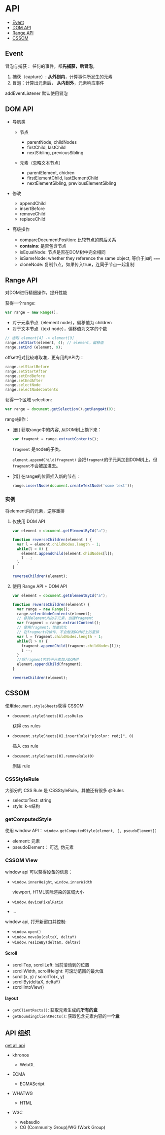 # API

* [Event](#event)
* [DOM API](#dom-api)
* [Range API](#range-api)
* [CSSOM](#cssom)

## Event

冒泡与捕获： 任何的事件，都**先捕获，后冒泡**。

1. 捕获（capture）: **从外到内**，计算事件所发生的元素
2. 冒泡：计算出元素后， **从内到外**，元素响应事件

addEventListener 默认使用冒泡

## DOM API

* 导航类

  * 节点

    * parentNode, childNodes
    * firstChild, lastChild
    * nextSibling, previousSibling

  * 元素（忽略文本节点）
    * parentElement, chidren
    * firstElementChild, lastElementChild
    * nextElementSibling, previousElementSibling

* 修改

  * appendChild
  * insertBefore
  * removeChild
  * replaceChild

* 高级操作

  * compareDocumentPosition: 比较节点的前后关系
  * **contains**: 是否包含节点
  * isEqualNode: 节点是否在DOM树中完全相同
  * isSameNode: whether they reference the same object, 等价于js的 `===`
  * cloneNode: 复制节点，如果传入true，连同子节点一起复制

## Range API

对DOM进行精细操作，提升性能

获得一个range:

```javascript
var range = new Range();
```

* 对于元素节点（element node），偏移值为 children
* 对于文本节点（text node），偏移值为文字的个数

```javascript
// 选取 element[4] -> element[9]
range.setStart(element, 4); // element，偏移值
range.setEnd (element, 9);
```

offset相对比较难取准，更有用的API为：

```javascript
range.setStartBefore
range.setStartAfter
range.setEndBefore
range.setEndAfter
range.selectNode
range.selectNodeContents
```

获得一个区域 selection:

```javascript
var range = document.getSelection().getRangeAt(0);
```

range操作：

* [删] 获取range中的内容, 从DOM树上摘下来：

  ```javascript
  var fragment = range.extractContents();
  ```

  `fragment` 是node的子类。
  
  `element.appendChild(fragment)` 会把`fragment`的子元素加到DOM树上，但`fragment`不会被加进去。

* [增] 在range的位置插入新的节点：

  ```javascript
  range.insertNode(document.createTextNode('some text'));
  ```

### 实例

将element内的元素，逆序重排

1. 仅使用 DOM API

    ```javascript
    var element = document.getElementById("a");

    function reverseChildren(element ) {
      var l = element.childNodes.length - 1;
      while(l > 0) {
        element.appendChild(element.chidNodes[l]);
        l --;
      }
    }

    reverseChildren(element);
    ```

2. 使用 Range API + DOM API

    ```javascript
    var element = document.getElementById("a");

    function reverseChildren(element) {
      var range = new Range();
      range.selectNodeContents(element);
      // 移除element内的子元素，创建fragment
      var fragment = range.extractContent();
      // 使用fragment，性能优化
      // 在fragment内操作，不会触发DOM树上的重排
      var l = fragment.childNodes.length - 1;
      while(l > 0) {
        fragment.appendChild(fragment.childNodes[l]);
        l --;
      }
      //将fragment内的子元素加入DOM树
      element.appendChild(fragment);
    }

    reverseChildren(element);
    ```

## CSSOM

使用`document.styleSheets`获得 CSSOM

* `document.styleSheets[0].cssRules`

    获得  css rules

* `document.styleSheets[0].insertRule("p{color: red;}", 0)`

    插入 css rule

* `document.styleSheets[0].removeRule(0)`

    删除 rule

### CSSStyleRule

大部分的 CSS Rule 是 CSSStyleRule。其他还有很多 @Rules

* selectorText: string
* style: k-v结构

### getComputedStyle

使用 window API： `window.getComputedStyle(element, [, pseudoElement])`

* element: 元素
* pseudoElement： 可选, 伪元素

### CSSOM View

window api 可以获得设备的信息：

* `window.innerHeight`, `window.innerWidth`

    viewport, HTML实际渲染的区域大小

* `window.devicePixelRatio`

* ...

window api, 打开新窗口并控制:

* `window.open()`
* `window.moveBy(deltaX, deltaY)`
* `window.resizeBy(deltaX, deltaY)`

#### Scroll

* scrollTop, scrollLeft: 当前滚动到的位置
* scrollWidth, scrollHeight: 可滚动范围的最大值
* scroll(x, y) / scrollTo(x, y)
* scrollBy(deltaX, deltaY)
* scrollIntoView()

#### layout

* `getClientRects()`: 获取元素生成的**所有的盒**
* `getBoundingClientRects()`: 获取包含元素内容的**一个盒**

## API 组织

[get all api](../src/api.js)

* khronos

  * WebGL

* ECMA

  * ECMAScript

* WHATWG

  * HTML

* W3C

  * webaudio
  * CG (Community Group)/WG (Work Group)
